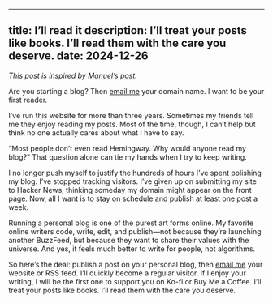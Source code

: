 
--- 
title: I’ll read it
description: I’ll treat your posts like books. I’ll read them with the care you deserve.
date: 2024-12-26
---

*This post is inspired by [Manuel’s post][1].*

Are you starting a blog? Then [email me][2] your domain name. I want to be your first reader.

I’ve run this website for more than three years. Sometimes my friends tell me they enjoy reading my posts. Most of the time, though, I can’t help but think no one actually cares about what I have to say.

“Most people don’t even read Hemingway. Why would anyone read my blog?” That question alone can tie my hands when I try to keep writing.

I no longer push myself to justify the hundreds of hours I’ve spent polishing my blog. I’ve stopped tracking visitors. I’ve given up on submitting my site to Hacker News, thinking someday my domain might appear on the front page. Now, all I want is to stay on schedule and publish at least one post a week. 

Running a personal blog is one of the purest art forms online. My favorite online writers code, write, edit, and publish—not because they’re launching another BuzzFeed, but because they want to share their values with the universe. And yes, it feels much better to write for people, not algorithms.

So here’s the deal: publish a post on your personal blog, then [email me][3] your website or RSS feed. I’ll quickly become a regular visitor. If I enjoy your writing, I will be the first one to support you on Ko-fi or Buy Me a Coffee. I’ll treat your posts like books. I’ll read them with the care you deserve.

[1]:	https://manuelmoreale.com/i-ll-read-it
[2]:	https://letterbird.co/kang
[3]:	https://letterbird.co/kang